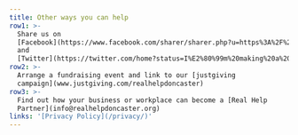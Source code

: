 ```yaml
---
title: Other ways you can help
row1: >-
  Share us on
  [Facebook](https://www.facebook.com/sharer/sharer.php?u=https%3A%2F%2Frealchangewiganandleigh.co.uk)
  and
  [Twitter](https://twitter.com/home?status=I%E2%80%99m%20making%20a%20Real%20Change%20in%20Wigan%20%26%20Leigh%20%23RealChangeWL%20%40RealChangeGM)
row2: >-
  Arrange a fundraising event and link to our [justgiving
  campaign](www.justgiving.com/realhelpdoncaster)
row3: >-
  Find out how your business or workplace can become a [Real Help
  Partner](info@realhelpdoncaster.org)
links: '[Privacy Policy](/privacy/)'
---
```


